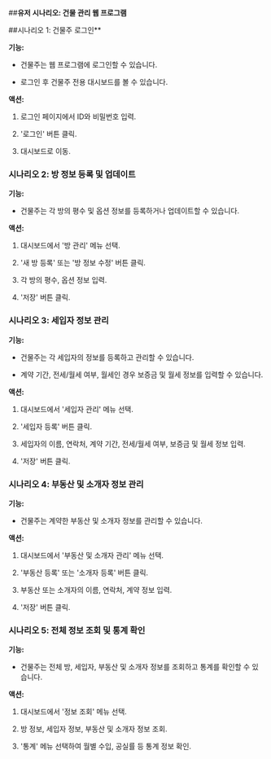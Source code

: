 ##**유저 시나리오: 건물 관리 웹 프로그램**

##시나리오 1: 건물주 로그인**

**기능:**

- 건물주는 웹 프로그램에 로그인할 수 있습니다.
    
- 로그인 후 건물주 전용 대시보드를 볼 수 있습니다.
    

**액션:**

1. 로그인 페이지에서 ID와 비밀번호 입력.
    
2. '로그인' 버튼 클릭.
    
3. 대시보드로 이동.
    

### **시나리오 2: 방 정보 등록 및 업데이트**

**기능:**

- 건물주는 각 방의 평수 및 옵션 정보를 등록하거나 업데이트할 수 있습니다.
    

**액션:**

1. 대시보드에서 '방 관리' 메뉴 선택.
    
2. '새 방 등록' 또는 '방 정보 수정' 버튼 클릭.
    
3. 각 방의 평수, 옵션 정보 입력.
    
4. '저장' 버튼 클릭.
    

### **시나리오 3: 세입자 정보 관리**

**기능:**

- 건물주는 각 세입자의 정보를 등록하고 관리할 수 있습니다.
    
- 계약 기간, 전세/월세 여부, 월세인 경우 보증금 및 월세 정보를 입력할 수 있습니다.
    

**액션:**

1. 대시보드에서 '세입자 관리' 메뉴 선택.
    
2. '세입자 등록' 버튼 클릭.
    
3. 세입자의 이름, 연락처, 계약 기간, 전세/월세 여부, 보증금 및 월세 정보 입력.
    
4. '저장' 버튼 클릭.
    

### **시나리오 4: 부동산 및 소개자 정보 관리**

**기능:**

- 건물주는 계약한 부동산 및 소개자 정보를 관리할 수 있습니다.
    

**액션:**

1. 대시보드에서 '부동산 및 소개자 관리' 메뉴 선택.
    
2. '부동산 등록' 또는 '소개자 등록' 버튼 클릭.
    
3. 부동산 또는 소개자의 이름, 연락처, 계약 정보 입력.
    
4. '저장' 버튼 클릭.
    

### **시나리오 5: 전체 정보 조회 및 통계 확인**

**기능:**

- 건물주는 전체 방, 세입자, 부동산 및 소개자 정보를 조회하고 통계를 확인할 수 있습니다.
    

**액션:**

1. 대시보드에서 '정보 조회' 메뉴 선택.
    
2. 방 정보, 세입자 정보, 부동산 및 소개자 정보 조회.
    
3. '통계' 메뉴 선택하여 월별 수입, 공실률 등 통계 정보 확인.
